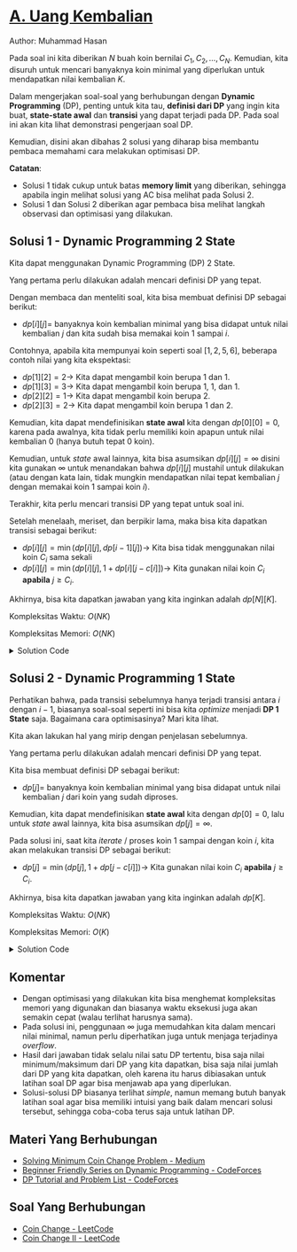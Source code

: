 # [A. Uang Kembalian](https://tlx.toki.id/courses/competitive/chapters/07/problems/A)

Author: Muhammad Hasan

Pada soal ini kita diberikan $N$ buah koin bernilai $C_1, C_2, \dots, C_N$. Kemudian, kita disuruh untuk mencari banyaknya koin minimal yang diperlukan untuk mendapatkan nilai kembalian $K$.

Dalam mengerjakan soal-soal yang berhubungan dengan **Dynamic Programming** (DP), penting untuk kita tau, **definisi dari DP** yang ingin kita buat, **state-state awal** dan **transisi** yang dapat terjadi pada DP. Pada soal ini akan kita lihat demonstrasi pengerjaan soal DP.

Kemudian, disini akan dibahas $2$ solusi yang diharap bisa membantu pembaca memahami cara melakukan optimisasi DP.

**Catatan**:
- Solusi $1$ tidak cukup untuk batas **memory limit** yang diberikan, sehingga apabila ingin melihat solusi yang AC bisa melihat pada Solusi $2$.
- Solusi $1$ dan Solusi $2$ diberikan agar pembaca bisa melihat langkah observasi dan optimisasi yang dilakukan.

## Solusi $1$ - Dynamic Programming $2$ State

Kita dapat menggunakan Dynamic Programming (DP) $2$ State. 

Yang pertama perlu dilakukan adalah mencari definisi DP yang tepat. 

Dengan membaca dan menteliti soal, kita bisa membuat definisi DP sebagai berikut:

- $dp[i][j]=$ banyaknya koin kembalian minimal yang bisa didapat untuk nilai kembalian $j$ dan kita sudah bisa memakai koin $1$ sampai $i$.

Contohnya, apabila kita mempunyai koin seperti soal $[1,2,5,6]$, beberapa contoh nilai yang kita ekspektasi:

- $dp[1][2] = 2 \rightarrow$ Kita dapat mengambil koin berupa $1$ dan $1$.
- $dp[1][3] = 3 \rightarrow$ Kita dapat mengambil koin berupa $1$, $1$, dan $1$.
- $dp[2][2] = 1 \rightarrow$ Kita dapat mengambil koin berupa $2$.
- $dp[2][3] = 2 \rightarrow$ Kita dapat mengambil koin berupa $1$ dan $2$.

Kemudian, kita dapat mendefinisikan **state awal** kita dengan $dp[0][0]=0$, karena pada awalnya, kita tidak perlu memiliki koin apapun untuk nilai kembalian $0$ (hanya butuh tepat $0$ koin). 

Kemudian, untuk *state* awal lainnya, kita bisa asumsikan $dp[i][j]=\infty$ disini kita gunakan $\infty$ untuk menandakan bahwa $dp[i][j]$ mustahil untuk dilakukan
(atau dengan kata lain, tidak mungkin mendapatkan nilai tepat kembalian $j$ dengan memakai koin $1$ sampai koin $i$).

Terakhir, kita perlu mencari transisi DP yang tepat untuk soal ini.

Setelah menelaah, meriset, dan berpikir lama, maka bisa kita dapatkan transisi sebagai berikut:

- $dp[i][j] = \min(dp[i][j], dp[i-1][j]) \rightarrow$ Kita bisa tidak menggunakan nilai koin $C_i$ sama sekali
- $dp[i][j] = \min(dp[i][j], 1 + dp[i][j - c[i]]) \rightarrow$ Kita gunakan nilai koin $C_i$ **apabila** $j \geq C_i$.

Akhirnya, bisa kita dapatkan jawaban yang kita inginkan adalah $dp[N][K]$.

Kompleksitas Waktu: $O(NK)$

Kompleksitas Memori: $O(NK)$

<details>
  <summary>Solution Code</summary>

```c++
#include <bits/stdc++.h>

using namespace std;

const int INF = 1e9;
const int K = 5e4 + 5;

int main() {
  ios_base::sync_with_stdio(0);
  cin.tie(0);
  cout.tie(0);

  int n;
  cin >> n;
  vector<vector<int>> dp(n + 1, vector<int>(K, INF));
  dp[0][0] = 0;
  for (int i = 1; i <= n; i++) {
    int x;
    cin >> x;
    for (int j = 0; j < K; j++) {
      dp[i][j] = min(dp[i][j], dp[i - 1][j]);
      if (j >= x) {
        dp[i][j] = min(dp[i][j], 1 + dp[i][j - x]);
      }
    }
  }
  int k;
  cin >> k;
  cout << dp[n][k] << '\n';

  return 0;
}
```
</details>

## Solusi $2$ - Dynamic Programming $1$ State

Perhatikan bahwa, pada transisi sebelumnya hanya terjadi transisi antara $i$ dengan $i - 1$, biasanya soal-soal seperti ini bisa kita *optimize* menjadi **DP $1$ State** saja. Bagaimana cara optimisasinya? Mari kita lihat.

Kita akan lakukan hal yang mirip dengan penjelasan sebelumnya. 

Yang pertama perlu dilakukan adalah mencari definisi DP yang tepat. 

Kita bisa membuat definisi DP sebagai berikut:

- $dp[j]=$ banyaknya koin kembalian minimal yang bisa didapat untuk nilai kembalian $j$ dari koin yang sudah diproses.

Kemudian, kita dapat mendefinisikan **state awal** kita dengan $dp[0]=0$, lalu untuk *state* awal lainnya, kita bisa asumsikan $dp[j]=\infty$.

Pada solusi ini, saat kita *iterate* / proses koin $1$ sampai dengan koin $i$, kita akan melakukan transisi DP sebagai berikut:

- $dp[j] = \min(dp[j], 1 + dp[j - c[i]]) \rightarrow$ Kita gunakan nilai koin $C_i$ **apabila** $j \geq C_i$.

Akhirnya, bisa kita dapatkan jawaban yang kita inginkan adalah $dp[K]$.

Kompleksitas Waktu: $O(NK)$

Kompleksitas Memori: $O(K)$

<details>
  <summary>Solution Code</summary>

```c++
#include <bits/stdc++.h>

using namespace std;

const int INF = 1e9;
const int K = 5e4 + 5;

int main() {
  ios_base::sync_with_stdio(0);
  cin.tie(0);
  cout.tie(0);

  int n;
  cin >> n;
  vector<int> dp(K, INF);
  dp[0] = 0;
  for (int i = 1; i <= n; i++) {
    int x;
    cin >> x;
    for (int j = x; j < K; j++) {
      dp[j] = min(dp[j], 1 + dp[j - x]);
    }
  }
  int k;
  cin >> k;
  cout << dp[k] << '\n';

  return 0;
}
```
</details>

## Komentar
- Dengan optimisasi yang dilakukan kita bisa menghemat kompleksitas memori yang digunakan dan biasanya waktu eksekusi juga akan semakin cepat (walau terlihat harusnya sama).
- Pada solusi ini, penggunaan $\infty$ juga memudahkan kita dalam mencari nilai minimal, namun perlu diperhatikan juga untuk menjaga terjadinya *overflow*.
- Hasil dari jawaban tidak selalu nilai satu DP tertentu, bisa saja nilai minimum/maksimum dari DP yang kita dapatkan, bisa saja nilai jumlah dari DP yang kita dapatkan, oleh karena itu harus dibiasakan untuk latihan soal DP agar bisa menjawab apa yang diperlukan.
- Solusi-solusi DP biasanya terlihat *simple*, namun memang butuh banyak latihan soal agar bisa memiliki intuisi yang baik dalam mencari solusi tersebut, sehingga coba-coba terus saja untuk latihan DP.

## Materi Yang Berhubungan
- [Solving Minimum Coin Change Problem - Medium](https://trykv.medium.com/how-to-solve-minimum-coin-change-f96a758ccade)
- [Beginner Friendly Series on Dynamic Programming - CodeForces](https://codeforces.com/blog/entry/80064)
- [DP Tutorial and Problem List - CodeForces  ](https://codeforces.com/blog/entry/67679)


## Soal Yang Berhubungan
- [Coin Change - LeetCode](https://leetcode.com/problems/coin-change/)
- [Coin Change II - LeetCode](https://leetcode.com/problems/coin-change-ii/)
